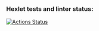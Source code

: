 ### Hexlet tests and linter status:
[![Actions Status](https://github.com/Natalia-hub4/qa-engineer-project-84/actions/workflows/hexlet-check.yml/badge.svg)](https://github.com/Natalia-hub4/qa-engineer-project-84/actions)